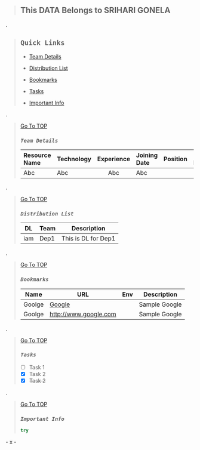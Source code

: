 > ## __This DATA Belongs to SRIHARI GONELA__ <a name="TOP"></a>

.
> ## __`Quick Links`__
> - [Team Details](#team-details)
> 
> - [Distribution List](#distribution-list)
> 
> - [Bookmarks](#bookmarks)
> 
> - [Tasks](#tasks)
> 
> - [Important Info](#important-info)


.
> [Go To TOP](#TOP)
> ### ___`Team Details`___
> Resource Name | Technology | Experience | Joining Date | Position | Contact Number | Other Info
> :--- | :--- | :---: | :--- | :--- | ---: | :---
> Abc | Abc | Abc | Abc | | 998899 | N/A

.
> [Go To TOP](#TOP)
> ### ___`Distribution List`___
> DL | Team | Description
> ---|---|---|
> iam | Dep1 | This is DL for Dep1

.
> [Go To TOP](#TOP)
> ### ___`Bookmarks`___
>Name | URL | Env | Description
>---| ---| ---| ----|
>Goolge| [Google](google.com) | | Sample Google
>Goolge| http://www.google.com | | Sample Google


.
> [Go To TOP](#TOP)
> ### ___`Tasks`___
> - [ ] Task 1
> - [x] Task 2
> - [x] ~~Task 2~~


.
> [Go To TOP](#TOP)
> ### ___`Important Info`___
> ```javascript
> try
>```
\- x -
